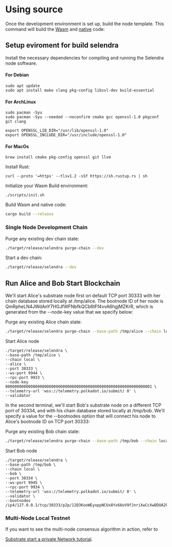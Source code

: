 # Using source
Once the development environment is set up, build the node template. This command will build the [Wasm](https://substrate.dev/docs/en/knowledgebase/advanced/executor#wasm-execution) and [native](https://substrate.dev/docs/en/knowledgebase/advanced/executor#native-execution) code:

## Setup eviroment for build selendra
Install the necessary dependencies for compiling and running the Selendra node software.
#### For Debian
```
sudo apt update
sudo apt install make clang pkg-config libssl-dev build-essential
```

#### For ArchLinux
```
sudo pacman -Syu
sudo pacman -Syu --needed --noconfirm cmake gcc openssl-1.0 pkgconf git clang

export OPENSSL_LIB_DIR="/usr/lib/openssl-1.0"
export OPENSSL_INCLUDE_DIR="/usr/include/openssl-1.0"
```

#### For MacOs
```
brew install cmake pkg-config openssl git llvm
```

Install Rust:

```
curl --proto '=https' --tlsv1.2 -sSf https://sh.rustup.rs | sh
```

Initialize your Wasm Build environment:
```
./scripts/init.sh
```

Build Wasm and native code:
```bash
cargo build --release
```

### Single Node Development Chain
Purge any existing dev chain state:

```bash
./target/release/selendra purge-chain --dev
```

Start a dev chain:
```bash
./target/release/selendra --dev
```

## Run Alice and Bob Start Blockchain

We'll start Alice's substrate node first on default TCP port 30333 with her chain database stored locally at /tmp/alice. The bootnode ID of her node is QmRpheLN4JWdAnY7HGJfWFNbfkQCb6tFf4vvA6hgjMZKrR, which is generated from the --node-key value that we specify below:

Purge any existing Alice chain state:

```bash
./target/release/selendra purge-chain --base-path /tmp/alice --chain local
```

Start Alice node
```
./target/release/selendra \
--base-path /tmp/alice \
--chain local \
--alice \
--port 30333 \
--ws-port 9944 \
--rpc-port 9933 \
--node-key 0000000000000000000000000000000000000000000000000000000000000001 \
--telemetry-url 'wss://telemetry.polkadot.io/submit/ 0' \
--validator
```

In the second terminal, we'll start Bob's substrate node on a different TCP port of 30334, and with his chain database stored locally at /tmp/bob. We'll specify a value for the --bootnodes option that will connect his node to Alice's bootnode ID on TCP port 30333:

Purge any existing Bob chain state:

```bash
./target/release/selendra purge-chain --base-path /tmp/bob --chain local
```

Start Bob node
```
./target/release/selendra \
--base-path /tmp/bob \
--chain local \
--bob \
--port 30334 \
--ws-port 9945 \
--rpc-port 9934 \
--telemetry-url 'wss://telemetry.polkadot.io/submit/ 0' \
--validator \
--bootnodes /ip4/127.0.0.1/tcp/30333/p2p/12D3KooWEyoppNCUx8Yx66oV9fJnriXwCcXwDDUA2kj6vnc6iDEp
```
### Multi-Node Local Testnet

If you want to see the multi-node consensus algorithm in action, refer to

[Substrate start a private Network tutorial](https://substrate.dev/docs/en/tutorials/start-a-private-network/).